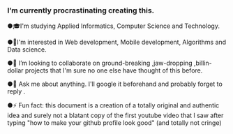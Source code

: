 ### I’m currently procrastinating creating this.


●🎓I'm studying Applied Informatics, Computer Science and Technology. 

●🔐I'm interested in Web development, Mobile development, Algorithms and Data science.

●👯 I’m looking to collaborate on ground-breaking ,jaw-dropping ,billin-dollar projects that I'm sure no one else have thought of this before.

●💬 Ask me about anything. I'll google it beforehand and probably forget to reply .

●⚡ Fun fact: this document is a creation of a totally original and authentic idea and surely not a blatant copy of the first youtube video that I saw after typing "how to make your github profile look good" (and totally not cringe)
